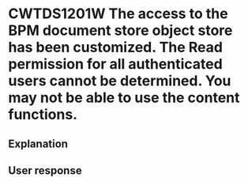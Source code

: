 # CWTDS1201W The access to the BPM document store object store has been customized. The Read permission for all authenticated users cannot be determined. You may not be able to use the content functions.

## Explanation

## User response